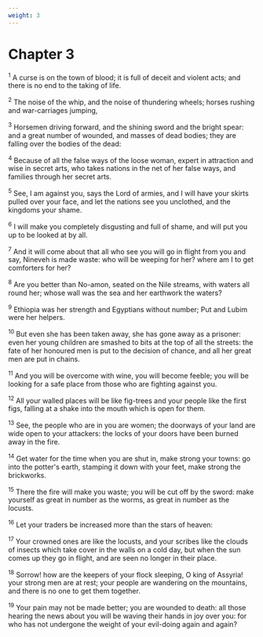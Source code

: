 ```yaml
---
weight: 3
---
```


# Chapter 3

<sup>1</sup> A curse is on the town of blood; it is full of deceit and violent acts; and there is no end to the taking of life. 

<sup>2</sup> The noise of the whip, and the noise of thundering wheels; horses rushing and war-carriages jumping, 

<sup>3</sup> Horsemen driving forward, and the shining sword and the bright spear: and a great number of wounded, and masses of dead bodies; they are falling over the bodies of the dead: 

<sup>4</sup> Because of all the false ways of the loose woman, expert in attraction and wise in secret arts, who takes nations in the net of her false ways, and families through her secret arts. 

<sup>5</sup> See, I am against you, says the Lord of armies, and I will have your skirts pulled over your face, and let the nations see you unclothed, and the kingdoms your shame. 

<sup>6</sup> I will make you completely disgusting and full of shame, and will put you up to be looked at by all. 

<sup>7</sup> And it will come about that all who see you will go in flight from you and say, Nineveh is made waste: who will be weeping for her? where am I to get comforters for her? 

<sup>8</sup> Are you better than No-amon, seated on the Nile streams, with waters all round her; whose wall was the sea and her earthwork the waters? 

<sup>9</sup> Ethiopia was her strength and Egyptians without number; Put and Lubim were her helpers. 

<sup>10</sup> But even she has been taken away, she has gone away as a prisoner: even her young children are smashed to bits at the top of all the streets: the fate of her honoured men is put to the decision of chance, and all her great men are put in chains. 

<sup>11</sup> And you will be overcome with wine, you will become feeble; you will be looking for a safe place from those who are fighting against you. 

<sup>12</sup> All your walled places will be like fig-trees and your people like the first figs, falling at a shake into the mouth which is open for them. 

<sup>13</sup> See, the people who are in you are women; the doorways of your land are wide open to your attackers: the locks of your doors have been burned away in the fire. 

<sup>14</sup> Get water for the time when you are shut in, make strong your towns: go into the potter's earth, stamping it down with your feet, make strong the brickworks. 

<sup>15</sup> There the fire will make you waste; you will be cut off by the sword: make yourself as great in number as the worms, as great in number as the locusts. 

<sup>16</sup> Let your traders be increased more than the stars of heaven: 

<sup>17</sup> Your crowned ones are like the locusts, and your scribes like the clouds of insects which take cover in the walls on a cold day, but when the sun comes up they go in flight, and are seen no longer in their place. 

<sup>18</sup> Sorrow! how are the keepers of your flock sleeping, O king of Assyria! your strong men are at rest; your people are wandering on the mountains, and there is no one to get them together. 

<sup>19</sup> Your pain may not be made better; you are wounded to death: all those hearing the news about you will be waving their hands in joy over you: for who has not undergone the weight of your evil-doing again and again? 

